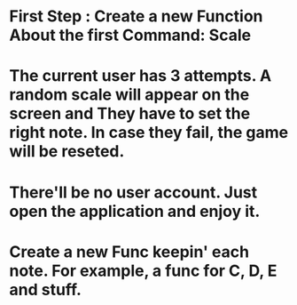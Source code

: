 # First Step : Create a new Function About the first Command:  Scale 

# The current user has 3 attempts. A random scale will appear on the screen and They have to set the right note. In case they fail, the game will be reseted.

# There'll be no user account. Just open the application and enjoy it. 

# Create a new Func keepin' each note. For example, a func for C, D, E and stuff.